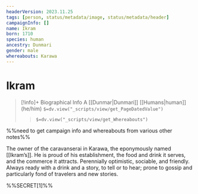 ```yaml
---
headerVersion: 2023.11.25
tags: [person, status/metadata/image, status/metadata/header]
campaignInfo: []
name: Ikram
born: 1710
species: human
ancestry: Dunmari
gender: male
whereabouts: Karawa
---
```

# Ikram
>[!info]+ Biographical Info
> A [[Dunmar|Dunmari]] [[Humans|human]] (he/him)
> `$=dv.view("_scripts/view/get_PageDatedValue")`
>> `$=dv.view("_scripts/view/get_Whereabouts")`

%%need to get campaign info and whereabouts from various other notes%%

The owner of the caravanserai in Karawa, the eponymously named [[Ikram’s]]. He is proud of his establishment, the food and drink it serves, and the commerce it attracts. Perennially optimistic, sociable, and friendly. Always ready with a drink and a story, to tell or to hear; prone to gossip and particularly fond of travelers and new stories. 

%%SECRET[1]%%